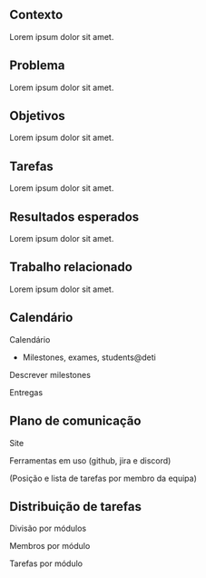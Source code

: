 ## Contexto

Lorem ipsum dolor sit amet.

## Problema

Lorem ipsum dolor sit amet.

## Objetivos

Lorem ipsum dolor sit amet.

## Tarefas

Lorem ipsum dolor sit amet.

## Resultados esperados

Lorem ipsum dolor sit amet.

## Trabalho relacionado

Lorem ipsum dolor sit amet.

## Calendário

Calendário

- Milestones, exames, students@deti

Descrever milestones

Entregas

## Plano de comunicação

Site

Ferramentas em uso (github, jira e discord)

(Posição e lista de tarefas por membro da equipa)

## Distribuição de tarefas

Divisão por módulos

Membros por módulo

Tarefas por módulo
